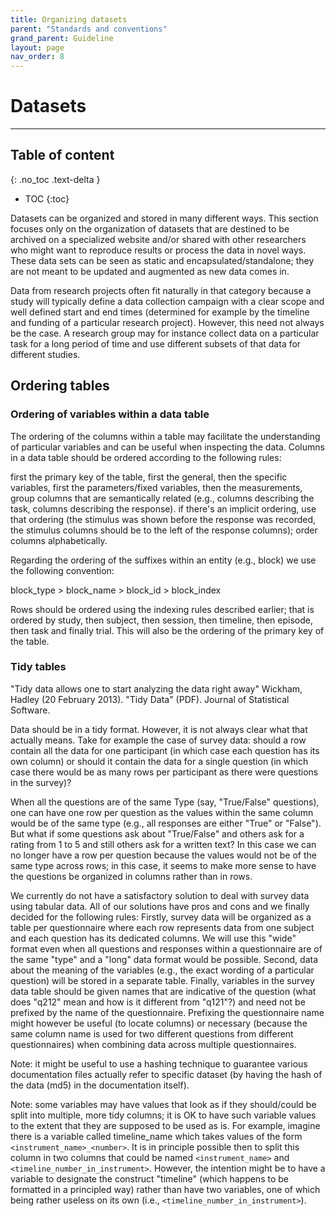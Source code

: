 ```yaml
---
title: Organizing datasets
parent: "Standards and conventions"
grand_parent: Guideline
layout: page
nav_order: 8
---
```


# Datasets


<hr />

## Table of content
{: .no_toc .text-delta }
- TOC
{:toc}

Datasets can be organized and stored in many different ways. This section focuses only on the organization of datasets that are destined to be archived on a specialized website and/or shared with other researchers who might want to reproduce results or process the data in novel ways. These data sets can be seen as static and encapsulated/standalone; they are not meant to be updated and augmented as new data comes in.

Data from research projects often fit naturally in that category because a study will typically define a data collection campaign with a clear scope and well defined start and end times (determined for example by the timeline and funding of a particular research project). However, this need not always be the case. A research group may for instance collect data on a particular task for a long period of time and use different subsets of that data for different studies. 


## Ordering tables

### Ordering of variables within a data table
The ordering of the columns within a table may facilitate the understanding of particular variables and can be useful when inspecting the data. Columns in a data table should be ordered according to the following rules:

first the primary key of the table, 
first the general, then the specific variables,
first the parameters/fixed variables, then the measurements,
group columns that are semantically related (e.g., columns describing the task, columns describing the response). 
if there's an implicit ordering, use that ordering (the stimulus was shown before the response was recorded, the stimulus columns should be to the left of the response columns);
order columns alphabetically.

Regarding the ordering of the suffixes within an entity (e.g., block) we use the following convention:

block_type > block_name > block_id > block_index

Rows should be ordered using the indexing rules described earlier; that is ordered by study, then subject, then session, then timeline, then episode, then task and finally trial. This will also be the ordering of the primary key of the table.

### Tidy tables
"Tidy data allows one to start analyzing the data right away"
Wickham, Hadley (20 February 2013). "Tidy Data" (PDF). Journal of Statistical Software.

Data should be in a tidy format. However, it is not always clear what that actually means. Take for example the case of survey data: should a row contain all the data for one participant (in which case each question has its own column) or should it contain the data for a single question (in which case there would be as many rows per participant as there were questions in the survey)?

When all the questions are of the same Type (say, "True/False" questions), one can have one row per question as the values within the same column would be of the same type (e.g., all responses are either "True" or "False"). But what if some questions ask about "True/False" and others ask for a rating from 1 to 5 and still others ask for a written text? In this case we can no longer have a row per question because the values would not be of the same type across rows; in this case, it seems to make more sense to have the questions be organized in columns rather than in rows. 


We currently do not have a satisfactory solution to deal with survey data using tabular data. All of our solutions have pros and cons and we finally decided for the following rules:
Firstly, survey data will be organized as a table per questionnaire where each row represents data from one subject and each question has its dedicated columns. We will use this "wide" format even when all questions and responses within a questionnaire are of the same "type" and a "long" data format would be possible. Second, data about the meaning of the variables (e.g., the exact wording of a particular question) will be stored in a separate table. Finally, variables in the survey data table should be given names that are indicative of the question (what does "q212" mean and how is it different from "q121"?) and need not be prefixed by the name of the questionnaire. Prefixing the questionnaire name might however be useful (to locate columns) or necessary (because the same column name is used for two different questions from different questionnaires) when combining data across multiple questionnaires. 

Note: it might be useful to use a hashing technique to guarantee various documentation files actually refer to specific dataset (by having the hash of the data (md5) in the documentation itself).

Note: some variables may have values that look as if they should/could be split into multiple, more tidy columns; it is OK to have such variable values to the extent that they are supposed to be used as is. For example, imagine there is a variable called timeline_name which takes values of the form `<instrument_name>_<number>`. It is in principle possible then to split this column in two columns that could be named `<instrument_name>` and `<timeline_number_in_instrument>`. However, the intention might be to have a variable to designate the construct "timeline" (which happens to be formatted in a principled way) rather than have two variables, one of which being rather useless on its own (i.e., `<timeline_number_in_instrument>`).
